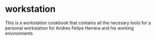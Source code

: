 # workstation

This is a workstation cookbook that contains all the necesary tools for a personal workstation for Andres Felipe Herrera  and his working environments

